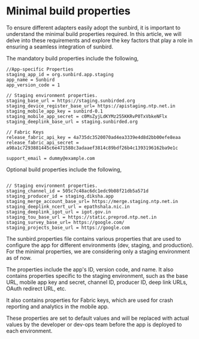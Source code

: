# Minimal build properties

To ensure different adapters easily adopt the sunbird, it is important to understand the minimal build properties required. In this article, we will delve into these requirements and explore the key factors that play a role in ensuring a seamless integration of sunbird.&#x20;

The mandatory build properties include the following,&#x20;

```
//App-specific Properties
staging_app_id = org.sunbird.app.staging
app_name = Sunbird
app_version_code = 1

// Staging environment properties.
staging_base_url = https://staging.sunbirded.org
staging_device_register_base_url= https://apistaging.ntp.net.in
staging_mobile_app_key = sunbird-0.1
staging_mobile_app_secret = c0MsZyjLdKYMz255KKRvP0TxVbkeNFlx
staging_deeplink_base_url = staging.sunbirded.org

// Fabric Keys
release_fabric_api_key = 4a735dc3520070ad4ea3339e4d8d2bb00efe8eaa
release_fabric_api_secret = a98a1c7293881445c6e471588c3adaaef3814c89bdf26b4c1393196162ba9e1c

support_email = dummy@example.com
```

Optional build properties include the following,

```

// Staging environment properties.
staging_channel_id = 505c7c48ac6dc1edc9b08f21db5a571d
staging_producer_id = staging.diksha.app
staging_merge_account_base_url= https://merge.staging.ntp.net.in
staging_deeplink_ncert_url = epathshala.nic.in
staging_deeplink_igot_url = igot.gov.in
staging_tou_base_url = https://static.preprod.ntp.net.in
staging_survey_base_url= https://google.com/
staging_projects_base_url = https://google.com
```

The sunbird.properties file contains various properties that are used to configure the app for different environments (dev, staging, and production). For the minimal properties, we are considering only a staging environment as of now.

The properties include the app's ID, version code, and name. It also contains properties specific to the staging environment, such as the base URL, mobile app key and secret, channel ID, producer ID, deep link URLs, OAuth redirect URL, etc.

It also contains properties for Fabric keys, which are used for crash reporting and analytics in the mobile app.

These properties are set to default values and will be replaced with actual values by the developer or dev-ops team before the app is deployed to each environment.
